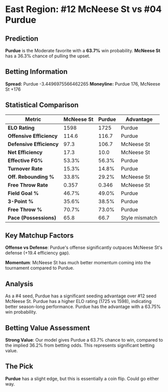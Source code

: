 # East Region: #12 McNeese St vs #04 Purdue

## Prediction
**Purdue** is the Moderate favorite with a **63.7%** win probability.
**McNeese St** has a 36.3% chance of pulling the upset.

## Betting Information
**Spread:** Purdue -3.4496975566462265
**Moneyline:** Purdue 176, McNeese St +176

## Statistical Comparison

| Metric | McNeese St | Purdue | Advantage |
|--------|-----------------|-----------------|----------|
| **ELO Rating** | 1598 | 1725 | Purdue |
| **Offensive Efficiency** | 114.6 | 116.7 | Purdue |
| **Defensive Efficiency** | 97.3 | 106.7 | McNeese St |
| **Net Efficiency** | 17.3 | 10.0 | McNeese St |
| **Effective FG%** | 53.3% | 56.3% | Purdue |
| **Turnover Rate** | 15.3% | 14.8% | Purdue |
| **Off. Rebounding %** | 33.8% | 29.2% | McNeese St |
| **Free Throw Rate** | 0.357 | 0.346 | McNeese St |
| **Field Goal %** | 46.7% | 49.0% | Purdue |
| **3-Point %** | 35.6% | 38.5% | Purdue |
| **Free Throw %** | 70.7% | 73.0% | Purdue |
| **Pace (Possessions)** | 65.8 | 66.7 | Style mismatch |

## Key Matchup Factors

**Offense vs Defense**: Purdue's offense significantly outpaces McNeese St's defense (+19.4 efficiency gap).

**Momentum**: McNeese St has much better momentum coming into the tournament compared to Purdue.

## Analysis

As a #4 seed, Purdue has a significant seeding advantage over #12 seed McNeese St. Purdue has a higher ELO rating (1725 vs 1598), indicating better season-long performance. Purdue has the advantage with a 63.75% win probability.

## Betting Value Assessment

**Strong Value**: Our model gives Purdue a 63.7% chance to win, compared to the implied 36.2% from betting odds. This represents significant betting value.

## The Pick

**Purdue** has a slight edge, but this is essentially a coin flip. Could go either way.


